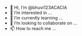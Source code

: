- 👋 Hi, I’m @bhuvi123ACACIA
- 👀 I’m interested in ...
- 🌱 I’m currently learning ...
- 💞️ I’m looking to collaborate on ...
- 📫 How to reach me ...

<!---
bhuvi123ACACIA/bhuvi123ACACIA is a ✨ special ✨ repository because its `README.md` (this file) appears on your GitHub profile.
You can click the Preview link to take a look at your changes.
--->
